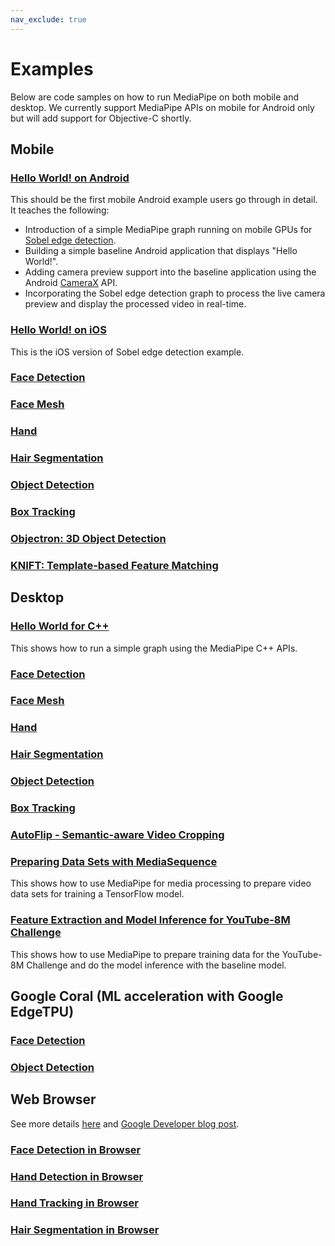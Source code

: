 ```yaml
---
nav_exclude: true
---
```


# Examples

Below are code samples on how to run MediaPipe on both mobile and desktop. We
currently support MediaPipe APIs on mobile for Android only but will add support
for Objective-C shortly.

## Mobile

### [Hello World! on Android](./getting_started/hello_world_android.md)

This should be the first mobile Android example users go through in detail. It
teaches the following:

*   Introduction of a simple MediaPipe graph running on mobile GPUs for
    [Sobel edge detection](https://en.wikipedia.org/wiki/Sobel_operator).
*   Building a simple baseline Android application that displays "Hello World!".
*   Adding camera preview support into the baseline application using the
    Android [CameraX] API.
*   Incorporating the Sobel edge detection graph to process the live camera
    preview and display the processed video in real-time.

[Sobel edge detection]:https://en.wikipedia.org/wiki/Sobel_operator
[CameraX]:https://developer.android.com/training/camerax

### [Hello World! on iOS](./getting_started/hello_world_ios.md)

This is the iOS version of Sobel edge detection example.

### [Face Detection](./solutions/face_detection.md)

### [Face Mesh](./solutions/face_mesh.md)

### [Hand](./solutions/hand.md)

### [Hair Segmentation](./solutions/hair_segmentation.md)

### [Object Detection](./solutions/object_detection.md)

### [Box Tracking](./solutions/box_tracking.md)

### [Objectron: 3D Object Detection](./solutions/objectron.md)

### [KNIFT: Template-based Feature Matching](./solutions/knift.md)

## Desktop

### [Hello World for C++](./getting_started/hello_world_desktop.md)

This shows how to run a simple graph using the MediaPipe C++ APIs.

### [Face Detection](./solutions/face_detection.md)

### [Face Mesh](./solutions/face_mesh.md)

### [Hand](./solutions/hand.md)

### [Hair Segmentation](./solutions/hair_segmentation.md)

### [Object Detection](./solutions/object_detection.md)

### [Box Tracking](./solutions/box_tracking.md)

### [AutoFlip - Semantic-aware Video Cropping](./solutions/autoflip.md)

### [Preparing Data Sets with MediaSequence](./solutions/media_sequence.md)

This shows how to use MediaPipe for media processing to prepare video data sets
for training a TensorFlow model.

### [Feature Extraction and Model Inference for YouTube-8M Challenge](./solutions/youtube_8m.md)

This shows how to use MediaPipe to prepare training data for the YouTube-8M
Challenge and do the model inference with the baseline model.

## Google Coral (ML acceleration with Google EdgeTPU)

### [Face Detection](./solutions/face_detection.md)

### [Object Detection](./solutions/object_detection.md)

## Web Browser

See more details [here](./getting_started/web.md) and
[Google Developer blog post](https://mediapipe.page.link/webdevblog).

### [Face Detection in Browser](https://viz.mediapipe.dev/demo/face_detection)

### [Hand Detection in Browser](https://viz.mediapipe.dev/demo/hand_detection)

### [Hand Tracking in Browser](https://viz.mediapipe.dev/demo/hand_tracking)

### [Hair Segmentation in Browser](https://viz.mediapipe.dev/demo/hair_segmentation)
